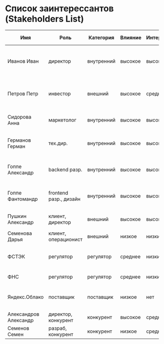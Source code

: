 # Список заинтерессантов (Stakeholders List)

| Имя                   | Роль                   | Категория  | Влияние | Интерес | Интересы                                       | Контакты                  | Частота контактов | Дополнительно                                             |
|-----------------------|------------------------|------------|---------|---------|------------------------------------------------|---------------------------|-------------------|-----------------------------------------------------------|
| Иванов Иван           | директор               | внутренний | высокое | высокий | состояние проекта, сроки, проблемы, зп         | invanov@email.dom         | ежедневно         |                                                           |
| Петров Петр           | инвестор               | внешний    | высокое | средний | бюджет, расходы, сроки завершения, окупаемость | +7 111 111 11111          | еженедельно       |                                                           |
| Сидорова Анна         | маркетолог             | внутренний | высокое | высокий | разработка, бюджет, сроки, зп                  | telegram: @SidorovaAnna   | ежедневно         |                                                           |
| Германов Герман       | тех.дир.               | внутренний | высокое | высокий | маркетинг, бюджет, требования, зп              | germanov@email.dom        | ежедневно         |                                                           |
| Гоппе Александр       | backend разр.          | внутренний | высокое | высокий | маркетинг, архитектура, требования, зп         | mathemator@yandex.ru      | ежедневно         |                                                           |
| Гоппе Фантомандр      | frontend разр., дизайн | внутренний | высокое | высокий | маркетинг, архитектура, требования, зп         | tg: @mathemator           | ежедневно         |                                                           |
| Пушкин Александр      | клиент, директор       | внешний    | высокое | высокий | сроки, функции, стоимость                      | pushkin@client.dom        | еженедельно       |                                                           |
| Семенова Дарья        | клиент, операционист   | внешний    | низкое  | низкий  | функции                                        | semenova@client.dom       | нет               |                                                           |
| ФСТЭК                 | регулятор              | регулятор  | среднее | низкий  | защита информации                              | https://fstec.ru/         | нет               | Зарегистрироваться в качестве распространителя информации |
| ФНС                   | регулятор              | регулятор  | среднее | низкий  | оплата налогов                                 | https://www.nalog.gov.ru/ | ежеквартально     |                                                           |
| Яндекс.Облако         | поставщик              | поставщик  | низкое  | нет     | оплата счетов, соблюдение законов              | https://cloud.yandex.ru/  | нет               |                                                           |
| Александров Александр | директор, конкурент    | конкурент  | высокое | средний | захват рынка                                   |                           | нет               |                                                           |
| Семенов Семен         | разраб, конкурент      | конкурент  | низкое  | средний | повышение зп                                   |                           | нет               |                                                           |
